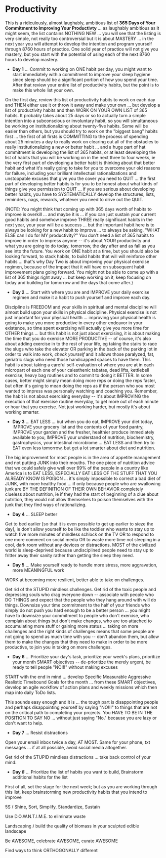# Productivity

This is a ridiculously, almost laughably, ambitious list of **365 Days of Your Commitment to Improving Your Productivty** ... as laughably ambitious as it might seem, the list contains NOTHING NEW ... you will see that the listing is very simple, not really too controversial but it is about MASTERY ... in the next year you will attempt to develop the intention and program yourself through 8760 hours of practice.  One solid year of practice will not give you mastery, but you start with the potential of using each of the next 8760 hours to develop mastery.

* **Day 1** ... Commit to working on ONE habit per day, you might want to start immediately with a commitment to improve your sleep hygiene since sleep should be a significant portion of how you spend your time.  After that review your entire list of productivity habits, but the point is to make this whole list your own.

On the first day, review this list of productivity habits to work on each day and THEN either use it or throw it away and make your own ... but develop a list of productivity habits and then WORK ON YOUR OWN LIST of 365 habits.  It probably takes about 25 days or so to actually turn a simple intention into a subconscious or involuntary habit, so you will simultaneous be working on institutionalizing about twenty-five habits. Some will be easier than others, but you should try to work on the "biggest bang" habits first ... the first of all firsts is COMMITTING to the process of spending about 25 minutes a day to really work on clearing out all of the obstacles to really institutionalizing a new or better habit ... and a huge part of hat commitment is developing the list of 365 habits, or at least developing the list of habits that you will be working on in the next three to four weeks, ie the very first part of developing a better habit is thinking about that better habit and what it's really going to take for you to overcome your old reasons for failure, including your brilliant intellectual rationalizations and unstoppable excuses that give you the cover you need to QUIT ... the first part of developing better habits is for you to be honest about what kinds of things give you permission to QUIT ... if you are serious about developing better habits, you have to SYSTEMATICALLY develop the structures, lists, reminders, nags, rewards, whatever you need to drive out the QUIT.  

{NOTE: You might think that coming up with 365 days worth of habits to improve is overkill ... and maybe it is ... if you can just sustain your current good habits and somehow improve THREE really significant habits in the next year, your year will be a success ... but the important habit here is to always be looking for a new habit to improve ... to always be asking, "WHAT ELSE can I do for MY productivity?"  You don't need a list of 365 habits to improve in order to impress anyone -- it's about YOUR productivity and what you are going to do today, tomorrow, the day after and as fall as you see into the future. You work on ONE habit at a time, but you should also be looking forward, to stack habits, to build habits that will will reinforce other habits ... that's why Day Two is about improving your physical exercise regimen, because of the impact that it will have on subsequent habit improvement plans going forward. You might not be able to come up with a list of 365 things right away ... but keep working on it, keep focusing on today and building for tomorrow and the days that come after.}

* **Day 2** ... Start with where you are and IMPROVE your daily exercise regimen and make it a habit to push yourself and improve each day.

Discipline is FREEDOM and your skills in spiritual and mental discipline will almost build upon your skills in physical discipline. Physical exercise is not just important for your physical health ... improving your physical health is going to make you more productive in every other endeavor in your existence, so time spent exercising will actually give you more time for OTHER things ... but this habit is not just about exercising, it is about making the time that you do exercise MORE PRODUCTIVE -- of course, it's also about adding exercise in to the rest of your life, eg taking the stairs to race the slugs who take the elevator OR parking in the back of the parking lot in order to walk into work, *check yourself* and it allows those paralyzed, fat, geriatric slugs who need those handicapped spaces to have them.  This habit is about taking a careful self-evaluation of where you are at in each micropart of each one of your calesthenic tabatas, dead lifts, kettlebell exercise, heavy bag routines and to commit to doing it BETTER.  In some cases, better might simply mean doing more reps or doing the reps faster, but often it's going to mean doing the reps as if the person who you most wanted to impress was personally watching and coaching you.  Remember, the habit is not about exercising everyday -- it's about IMPROVING the execution of that exercise routine everyday, to get more out of each minute or hour that you exercise. Not just working harder, but mostly it's about working smarter.

* **Day 3** ... EAT LESS ... but when you do eat, IMPROVE your diet today, IMPROVE your grocery list and the contents of your food pantry, IMPROVE your garden and the fresher, healthier produce immediately available to you, IMPROVE your understand of nutrition, biochemistry, gastrophysics, your intestinal microbiome ... EAT LESS and then try to EAT even less tomorrow, but get a lot smarter about diet and nutrition.

The big improvement for most people is in the area of appetite management and not putting JUNK into their mouths. The one piece of nutrition advice that we could safely give well over 99% of the people in a country like America is to EAT LESS, ESPECIALLY EAT LESS OF THE STUFF THAT YOU ALREADY KNOW IS POISON ... it's simply impossible to correct a bad diet of JUNK, with more healthy food ... if only because people who are swallowing junk are BY THE DEFINITION OF THEIR OWN BEHAVIOR completely clueless about nutrition, ie if they had the start of beginning of a clue about nutrition, they would not allow themselves to poison themselves with the junk that they find ways of rationalizing.

* **Day 4** ... SLEEP better

Get to bed earlier [so that it is even possible to get up earlier to sieze the day], ie don't allow yourself to be like the toddler who wants to stay up to watch five more minutes of mindless schlock on the TV OR to respond to one more comment on social media OR to waste more time not sleeping in a cool, dark room without any devices or distractions.  MOST of the civilized world is sleep-deprived because undisciplined people need to stay up to fritter away their sanity rather than getting the sleep they need.  
* **Day 5** ... Make yourself ready to handle more stress, more aggravation, more MEANINGFUL work

WORK at becoming more resilient, better able to take on challenges.

Get rid of the STUPID mindless challenges.  Get rid of the toxic people and depressing souls who drag everyone down -- associate with people who DO THINGS and expect that the people who they hang around with will do things.  Downsize your time commitment to the half of your friends who simply do not push you hard enough to be a better person ... you might have to downsize your commitment to people who don't exercise, who complain about things but don't make changes, who are too attached to accumulating more stuff or gaining more status ... taking on more challenges and the right kinds of challenges means that some people are not going to spend as much time with you -- don't abandon them, but allow them to make the changes that they need to make in order to be more productive, to join you in taking on more challenges.


* **Day 6** ... Prioritize your day's task, prioritize your week's plans, prioritize your month SMART objectives -- de-prioritize the merely urgent, be ready to tell people "NO!!!" without making excuses

START with the end in mind ... develop Specific Measurable Aggressive Realistic Timebound Goals for the month ... from these SMART objectives, develop an agile workflow of action plans and weekly missions which then map into daily ToDo lists.  

This sounds easy enough and it is ... the tough part is disappointing people and perhaps disappointing yourself by saying "NO!!!" to things that are not on the critical path to completing your projects. You HAVE TO BE IN THE POSITION TO SAY NO ... without just saying "No." because you are lazy or don't want to help.

* **Day 7** ... Resist distractions

Open your email inbox twice a day, AT MOST.  Same for your phone, txt messages ... if at all possible, avoid social media altogether.

Get rid of the STUPID mindless distractions ... take back control of your mind.

* **Day *8*** ... Prioritize the list of habits you want to build, Brainstorm additional habits for the list

First of all, set the stage for the next week; but as you are working through this list, keep brainstorming new productivity habits that you intend to improve

5S / Shine, Sort, Simplify, Standardize, Sustain

Use D.O.W.N.T.I.M.E. to eliminate waste

Landscaping / build the quality of biomass in your sculpted edible landscape

Be AWESOME, celebrate AWESOME, curate AWESOME

Find ways to think ORTHOGONALLY different